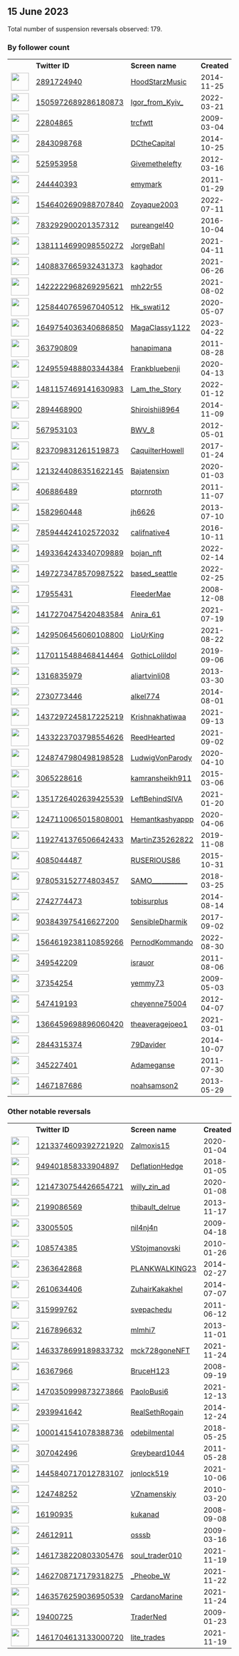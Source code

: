 
## 15 June 2023
Total number of suspension reversals observed: 179.

### By follower count
<table><tr><th></th><th align="left">Twitter ID</th><th align="left">Screen name</th>
<th align="left">Created</th><th align="left">Status</th><th align="left">Suspended</th><th align="left">Followers</th>
<tr><td><a href="https://pbs.twimg.com/profile_images/1659975334735892480/-g97nx0K_normal.jpg"><img src="https://pbs.twimg.com/profile_images/1659975334735892480/-g97nx0K_normal.jpg" width="40px" height="40px" align="center"/></a></td><td><a href="https://twitter.com/intent/user?user_id=2891724940">2891724940</a></td><td><a href="https://twitter.com/HoodStarzMusic">HoodStarzMusic</a></td><td>2014-11-25</td><td align="center"></td><td></td><td>69936</td></tr>
<tr><td><a href="https://pbs.twimg.com/profile_images/1568370331596853255/qycHkIqY_normal.jpg"><img src="https://pbs.twimg.com/profile_images/1568370331596853255/qycHkIqY_normal.jpg" width="40px" height="40px" align="center"/></a></td><td><a href="https://twitter.com/intent/user?user_id=1505972689286180873">1505972689286180873</a></td><td><a href="https://twitter.com/Igor_from_Kyiv_">Igor_from_Kyiv_</a></td><td>2022-03-21</td><td align="center"></td><td>2023-03-08</td><td>29796</td></tr>
<tr><td><a href="https://pbs.twimg.com/profile_images/1115395639691628545/JcavRTPB_normal.jpg"><img src="https://pbs.twimg.com/profile_images/1115395639691628545/JcavRTPB_normal.jpg" width="40px" height="40px" align="center"/></a></td><td><a href="https://twitter.com/intent/user?user_id=22804865">22804865</a></td><td><a href="https://twitter.com/trcfwtt">trcfwtt</a></td><td>2009-03-04</td><td align="center"></td><td>2022-11-09</td><td>20622</td></tr>
<tr><td><a href="https://pbs.twimg.com/profile_images/1395132285268103168/iJZcONLf_normal.jpg"><img src="https://pbs.twimg.com/profile_images/1395132285268103168/iJZcONLf_normal.jpg" width="40px" height="40px" align="center"/></a></td><td><a href="https://twitter.com/intent/user?user_id=2843098768">2843098768</a></td><td><a href="https://twitter.com/DCtheCapital">DCtheCapital</a></td><td>2014-10-25</td><td align="center"></td><td></td><td>10137</td></tr>
<tr><td><a href="https://pbs.twimg.com/profile_images/1660466784204472320/NYhwnryi_normal.jpg"><img src="https://pbs.twimg.com/profile_images/1660466784204472320/NYhwnryi_normal.jpg" width="40px" height="40px" align="center"/></a></td><td><a href="https://twitter.com/intent/user?user_id=525953958">525953958</a></td><td><a href="https://twitter.com/Givemethelefty">Givemethelefty</a></td><td>2012-03-16</td><td align="center"></td><td>2023-05-23</td><td>9531</td></tr>
<tr><td><a href="https://pbs.twimg.com/profile_images/1666200956755664919/gCbdiBbw_normal.jpg"><img src="https://pbs.twimg.com/profile_images/1666200956755664919/gCbdiBbw_normal.jpg" width="40px" height="40px" align="center"/></a></td><td><a href="https://twitter.com/intent/user?user_id=244440393">244440393</a></td><td><a href="https://twitter.com/emymark">emymark</a></td><td>2011-01-29</td><td align="center"></td><td>2023-05-31</td><td>8486</td></tr>
<tr><td><a href="https://pbs.twimg.com/profile_images/1546403257123328001/IFi2Ys8o_normal.jpg"><img src="https://pbs.twimg.com/profile_images/1546403257123328001/IFi2Ys8o_normal.jpg" width="40px" height="40px" align="center"/></a></td><td><a href="https://twitter.com/intent/user?user_id=1546402690988707840">1546402690988707840</a></td><td><a href="https://twitter.com/Zoyaque2003">Zoyaque2003</a></td><td>2022-07-11</td><td align="center"></td><td>2023-01-29</td><td>7651</td></tr>
<tr><td><a href="https://pbs.twimg.com/profile_images/1670644745855459328/e6P6pw1c_normal.jpg"><img src="https://pbs.twimg.com/profile_images/1670644745855459328/e6P6pw1c_normal.jpg" width="40px" height="40px" align="center"/></a></td><td><a href="https://twitter.com/intent/user?user_id=783292900201357312">783292900201357312</a></td><td><a href="https://twitter.com/pureangel40">pureangel40</a></td><td>2016-10-04</td><td align="center"></td><td>2022-08-03</td><td>7259</td></tr>
<tr><td><a href="https://pbs.twimg.com/profile_images/1381285287515582466/mmqyqlft_normal.jpg"><img src="https://pbs.twimg.com/profile_images/1381285287515582466/mmqyqlft_normal.jpg" width="40px" height="40px" align="center"/></a></td><td><a href="https://twitter.com/intent/user?user_id=1381114699098550272">1381114699098550272</a></td><td><a href="https://twitter.com/JorgeBahl">JorgeBahl</a></td><td>2021-04-11</td><td align="center"></td><td></td><td>7151</td></tr>
<tr><td><a href="https://pbs.twimg.com/profile_images/1435675718734782464/fRuipkh0_normal.jpg"><img src="https://pbs.twimg.com/profile_images/1435675718734782464/fRuipkh0_normal.jpg" width="40px" height="40px" align="center"/></a></td><td><a href="https://twitter.com/intent/user?user_id=1408837665932431373">1408837665932431373</a></td><td><a href="https://twitter.com/kaghador">kaghador</a></td><td>2021-06-26</td><td align="center"></td><td></td><td>5772</td></tr>
<tr><td><a href="https://pbs.twimg.com/profile_images/1612934163186720768/aRsPNG2t_normal.jpg"><img src="https://pbs.twimg.com/profile_images/1612934163186720768/aRsPNG2t_normal.jpg" width="40px" height="40px" align="center"/></a></td><td><a href="https://twitter.com/intent/user?user_id=1422222968269295621">1422222968269295621</a></td><td><a href="https://twitter.com/mh22r55">mh22r55</a></td><td>2021-08-02</td><td align="center"></td><td>2023-02-06</td><td>5631</td></tr>
<tr><td><a href="https://pbs.twimg.com/profile_images/1666917886890237953/pcYFvlK5_normal.jpg"><img src="https://pbs.twimg.com/profile_images/1666917886890237953/pcYFvlK5_normal.jpg" width="40px" height="40px" align="center"/></a></td><td><a href="https://twitter.com/intent/user?user_id=1258440765967040512">1258440765967040512</a></td><td><a href="https://twitter.com/Hk_swati12">Hk_swati12</a></td><td>2020-05-07</td><td align="center"></td><td>2022-09-01</td><td>5283</td></tr>
<tr><td><a href="https://pbs.twimg.com/profile_images/1649754996555284480/2ZmDHVwX_normal.jpg"><img src="https://pbs.twimg.com/profile_images/1649754996555284480/2ZmDHVwX_normal.jpg" width="40px" height="40px" align="center"/></a></td><td><a href="https://twitter.com/intent/user?user_id=1649754036340686850">1649754036340686850</a></td><td><a href="https://twitter.com/MagaClassy1122">MagaClassy1122</a></td><td>2023-04-22</td><td align="center"></td><td>2023-06-03</td><td>4905</td></tr>
<tr><td><a href="https://pbs.twimg.com/profile_images/1646133680119898112/3LHqie_x_normal.jpg"><img src="https://pbs.twimg.com/profile_images/1646133680119898112/3LHqie_x_normal.jpg" width="40px" height="40px" align="center"/></a></td><td><a href="https://twitter.com/intent/user?user_id=363790809">363790809</a></td><td><a href="https://twitter.com/hanapimana">hanapimana</a></td><td>2011-08-28</td><td align="center"></td><td>2023-05-28</td><td>4848</td></tr>
<tr><td><a href="https://pbs.twimg.com/profile_images/1661396827860529153/OTiX6Kcv_normal.jpg"><img src="https://pbs.twimg.com/profile_images/1661396827860529153/OTiX6Kcv_normal.jpg" width="40px" height="40px" align="center"/></a></td><td><a href="https://twitter.com/intent/user?user_id=1249559488803344384">1249559488803344384</a></td><td><a href="https://twitter.com/Frankbluebenji">Frankbluebenji</a></td><td>2020-04-13</td><td align="center"></td><td>2023-06-06</td><td>4848</td></tr>
<tr><td><a href="https://pbs.twimg.com/profile_images/1600496781045170180/glhcw3W1_normal.jpg"><img src="https://pbs.twimg.com/profile_images/1600496781045170180/glhcw3W1_normal.jpg" width="40px" height="40px" align="center"/></a></td><td><a href="https://twitter.com/intent/user?user_id=1481157469141630983">1481157469141630983</a></td><td><a href="https://twitter.com/I_am_the_Story">I_am_the_Story</a></td><td>2022-01-12</td><td align="center"></td><td>2023-06-08</td><td>4622</td></tr>
<tr><td><a href="https://pbs.twimg.com/profile_images/1562020019847905281/XBavhMkx_normal.jpg"><img src="https://pbs.twimg.com/profile_images/1562020019847905281/XBavhMkx_normal.jpg" width="40px" height="40px" align="center"/></a></td><td><a href="https://twitter.com/intent/user?user_id=2894468900">2894468900</a></td><td><a href="https://twitter.com/Shiroishii8964">Shiroishii8964</a></td><td>2014-11-09</td><td align="center"></td><td>2023-06-02</td><td>4072</td></tr>
<tr><td><a href="https://pbs.twimg.com/profile_images/1553298790060277760/xulO66kS_normal.jpg"><img src="https://pbs.twimg.com/profile_images/1553298790060277760/xulO66kS_normal.jpg" width="40px" height="40px" align="center"/></a></td><td><a href="https://twitter.com/intent/user?user_id=567953103">567953103</a></td><td><a href="https://twitter.com/BWV_8">BWV_8</a></td><td>2012-05-01</td><td align="center"></td><td>2023-06-12</td><td>3660</td></tr>
<tr><td><a href="https://pbs.twimg.com/profile_images/1167932013921198083/YfPvcUyq_normal.jpg"><img src="https://pbs.twimg.com/profile_images/1167932013921198083/YfPvcUyq_normal.jpg" width="40px" height="40px" align="center"/></a></td><td><a href="https://twitter.com/intent/user?user_id=823709831261519873">823709831261519873</a></td><td><a href="https://twitter.com/CaquilterHowell">CaquilterHowell</a></td><td>2017-01-24</td><td align="center"></td><td>2022-10-29</td><td>3288</td></tr>
<tr><td><a href="https://pbs.twimg.com/profile_images/1633241743079403525/LRqTUG4n_normal.jpg"><img src="https://pbs.twimg.com/profile_images/1633241743079403525/LRqTUG4n_normal.jpg" width="40px" height="40px" align="center"/></a></td><td><a href="https://twitter.com/intent/user?user_id=1213244086351622145">1213244086351622145</a></td><td><a href="https://twitter.com/Bajatensixn">Bajatensixn</a></td><td>2020-01-03</td><td align="center"></td><td>2023-06-06</td><td>3107</td></tr>
<tr><td><a href="https://pbs.twimg.com/profile_images/1135631449816805376/B9-OLQt9_normal.jpg"><img src="https://pbs.twimg.com/profile_images/1135631449816805376/B9-OLQt9_normal.jpg" width="40px" height="40px" align="center"/></a></td><td><a href="https://twitter.com/intent/user?user_id=406886489">406886489</a></td><td><a href="https://twitter.com/ptornroth">ptornroth</a></td><td>2011-11-07</td><td align="center"></td><td>2023-05-27</td><td>2872</td></tr>
<tr><td><a href="https://pbs.twimg.com/profile_images/378800000834406914/572e76b97f89628476526277280b786b_normal.jpeg"><img src="https://pbs.twimg.com/profile_images/378800000834406914/572e76b97f89628476526277280b786b_normal.jpeg" width="40px" height="40px" align="center"/></a></td><td><a href="https://twitter.com/intent/user?user_id=1582960448">1582960448</a></td><td><a href="https://twitter.com/jh6626">jh6626</a></td><td>2013-07-10</td><td align="center"></td><td></td><td>2738</td></tr>
<tr><td><a href="https://pbs.twimg.com/profile_images/1068264087069450241/qSW213qC_normal.jpg"><img src="https://pbs.twimg.com/profile_images/1068264087069450241/qSW213qC_normal.jpg" width="40px" height="40px" align="center"/></a></td><td><a href="https://twitter.com/intent/user?user_id=785944424102572032">785944424102572032</a></td><td><a href="https://twitter.com/califnative4">califnative4</a></td><td>2016-10-11</td><td align="center"></td><td>2022-10-29</td><td>2427</td></tr>
<tr><td><a href="https://pbs.twimg.com/profile_images/1653529803331366912/F9Y57USX_normal.jpg"><img src="https://pbs.twimg.com/profile_images/1653529803331366912/F9Y57USX_normal.jpg" width="40px" height="40px" align="center"/></a></td><td><a href="https://twitter.com/intent/user?user_id=1493364243340709889">1493364243340709889</a></td><td><a href="https://twitter.com/bojan_nft">bojan_nft</a></td><td>2022-02-14</td><td align="center"></td><td>2023-06-02</td><td>2239</td></tr>
<tr><td><a href="https://pbs.twimg.com/profile_images/1670642309829120000/lglFfp_R_normal.jpg"><img src="https://pbs.twimg.com/profile_images/1670642309829120000/lglFfp_R_normal.jpg" width="40px" height="40px" align="center"/></a></td><td><a href="https://twitter.com/intent/user?user_id=1497273478570987522">1497273478570987522</a></td><td><a href="https://twitter.com/based_seattle">based_seattle</a></td><td>2022-02-25</td><td align="center"></td><td>2023-05-01</td><td>2188</td></tr>
<tr><td><a href="https://pbs.twimg.com/profile_images/722922152920555520/P8Fvi-q8_normal.jpg"><img src="https://pbs.twimg.com/profile_images/722922152920555520/P8Fvi-q8_normal.jpg" width="40px" height="40px" align="center"/></a></td><td><a href="https://twitter.com/intent/user?user_id=17955431">17955431</a></td><td><a href="https://twitter.com/FleederMae">FleederMae</a></td><td>2008-12-08</td><td align="center"></td><td></td><td>1987</td></tr>
<tr><td><a href="https://pbs.twimg.com/profile_images/1616677000516706309/_EuTXpNm_normal.jpg"><img src="https://pbs.twimg.com/profile_images/1616677000516706309/_EuTXpNm_normal.jpg" width="40px" height="40px" align="center"/></a></td><td><a href="https://twitter.com/intent/user?user_id=1417270475420483584">1417270475420483584</a></td><td><a href="https://twitter.com/Anira_61">Anira_61</a></td><td>2021-07-19</td><td align="center"></td><td>2023-06-06</td><td>1645</td></tr>
<tr><td><a href="https://pbs.twimg.com/profile_images/1429510009407352832/mC33CKwK_normal.jpg"><img src="https://pbs.twimg.com/profile_images/1429510009407352832/mC33CKwK_normal.jpg" width="40px" height="40px" align="center"/></a></td><td><a href="https://twitter.com/intent/user?user_id=1429506456060108800">1429506456060108800</a></td><td><a href="https://twitter.com/LioUrKing">LioUrKing</a></td><td>2021-08-22</td><td align="center"></td><td>2023-06-14</td><td>1353</td></tr>
<tr><td><a href="https://pbs.twimg.com/profile_images/1170115638955827207/ELy2uxlD_normal.jpg"><img src="https://pbs.twimg.com/profile_images/1170115638955827207/ELy2uxlD_normal.jpg" width="40px" height="40px" align="center"/></a></td><td><a href="https://twitter.com/intent/user?user_id=1170115488468414464">1170115488468414464</a></td><td><a href="https://twitter.com/GothicLoliIdol">GothicLoliIdol</a></td><td>2019-09-06</td><td align="center"></td><td>2023-06-06</td><td>1302</td></tr>
<tr><td><a href="https://pbs.twimg.com/profile_images/1412448209629331467/as_dav-G_normal.jpg"><img src="https://pbs.twimg.com/profile_images/1412448209629331467/as_dav-G_normal.jpg" width="40px" height="40px" align="center"/></a></td><td><a href="https://twitter.com/intent/user?user_id=1316835979">1316835979</a></td><td><a href="https://twitter.com/aliartvinli08">aliartvinli08</a></td><td>2013-03-30</td><td align="center"></td><td>2022-06-12</td><td>1288</td></tr>
<tr><td><a href="https://pbs.twimg.com/profile_images/1479730252800827394/6quovP2h_normal.jpg"><img src="https://pbs.twimg.com/profile_images/1479730252800827394/6quovP2h_normal.jpg" width="40px" height="40px" align="center"/></a></td><td><a href="https://twitter.com/intent/user?user_id=2730773446">2730773446</a></td><td><a href="https://twitter.com/alkel774">alkel774</a></td><td>2014-08-01</td><td align="center"></td><td>2023-05-28</td><td>1126</td></tr>
<tr><td><a href="https://pbs.twimg.com/profile_images/1499632365911490560/BfXVyz8F_normal.jpg"><img src="https://pbs.twimg.com/profile_images/1499632365911490560/BfXVyz8F_normal.jpg" width="40px" height="40px" align="center"/></a></td><td><a href="https://twitter.com/intent/user?user_id=1437297245817225219">1437297245817225219</a></td><td><a href="https://twitter.com/Krishnakhatiwaa">Krishnakhatiwaa</a></td><td>2021-09-13</td><td align="center"></td><td>2023-04-08</td><td>1071</td></tr>
<tr><td><a href="https://pbs.twimg.com/profile_images/1668086941227831296/b_T_lBpz_normal.jpg"><img src="https://pbs.twimg.com/profile_images/1668086941227831296/b_T_lBpz_normal.jpg" width="40px" height="40px" align="center"/></a></td><td><a href="https://twitter.com/intent/user?user_id=1433223703798554626">1433223703798554626</a></td><td><a href="https://twitter.com/ReedHearted">ReedHearted</a></td><td>2021-09-02</td><td align="center"></td><td>2023-06-14</td><td>1068</td></tr>
<tr><td><a href="https://pbs.twimg.com/profile_images/1384552884738482185/zxtl9gek_normal.png"><img src="https://pbs.twimg.com/profile_images/1384552884738482185/zxtl9gek_normal.png" width="40px" height="40px" align="center"/></a></td><td><a href="https://twitter.com/intent/user?user_id=1248747980498198528">1248747980498198528</a></td><td><a href="https://twitter.com/LudwigVonParody">LudwigVonParody</a></td><td>2020-04-10</td><td align="center"></td><td></td><td>992</td></tr>
<tr><td><a href="https://pbs.twimg.com/profile_images/1664282188240793607/Klr3EhyS_normal.jpg"><img src="https://pbs.twimg.com/profile_images/1664282188240793607/Klr3EhyS_normal.jpg" width="40px" height="40px" align="center"/></a></td><td><a href="https://twitter.com/intent/user?user_id=3065228616">3065228616</a></td><td><a href="https://twitter.com/kamransheikh911">kamransheikh911</a></td><td>2015-03-06</td><td align="center"></td><td>2023-05-28</td><td>982</td></tr>
<tr><td><a href="https://pbs.twimg.com/profile_images/1462510683216654342/RneRV_kk_normal.jpg"><img src="https://pbs.twimg.com/profile_images/1462510683216654342/RneRV_kk_normal.jpg" width="40px" height="40px" align="center"/></a></td><td><a href="https://twitter.com/intent/user?user_id=1351726402639425539">1351726402639425539</a></td><td><a href="https://twitter.com/LeftBehindSIVA">LeftBehindSIVA</a></td><td>2021-01-20</td><td align="center"></td><td>2022-10-19</td><td>948</td></tr>
<tr><td><a href="https://pbs.twimg.com/profile_images/1632038786715754498/wmtWCXth_normal.jpg"><img src="https://pbs.twimg.com/profile_images/1632038786715754498/wmtWCXth_normal.jpg" width="40px" height="40px" align="center"/></a></td><td><a href="https://twitter.com/intent/user?user_id=1247110065015808001">1247110065015808001</a></td><td><a href="https://twitter.com/Hemantkashyappp">Hemantkashyappp</a></td><td>2020-04-06</td><td align="center"></td><td>2023-05-12</td><td>938</td></tr>
<tr><td><a href="https://pbs.twimg.com/profile_images/1570674192172851200/hb_iRUDH_normal.jpg"><img src="https://pbs.twimg.com/profile_images/1570674192172851200/hb_iRUDH_normal.jpg" width="40px" height="40px" align="center"/></a></td><td><a href="https://twitter.com/intent/user?user_id=1192741376506642433">1192741376506642433</a></td><td><a href="https://twitter.com/MartinZ35262822">MartinZ35262822</a></td><td>2019-11-08</td><td align="center"></td><td>2023-05-18</td><td>828</td></tr>
<tr><td><a href="https://pbs.twimg.com/profile_images/1384382749923057666/8Qz-butH_normal.jpg"><img src="https://pbs.twimg.com/profile_images/1384382749923057666/8Qz-butH_normal.jpg" width="40px" height="40px" align="center"/></a></td><td><a href="https://twitter.com/intent/user?user_id=4085044487">4085044487</a></td><td><a href="https://twitter.com/RUSERIOUS86">RUSERIOUS86</a></td><td>2015-10-31</td><td align="center"></td><td></td><td>792</td></tr>
<tr><td><a href="https://pbs.twimg.com/profile_images/1667084838153732097/X_WMAyLA_normal.jpg"><img src="https://pbs.twimg.com/profile_images/1667084838153732097/X_WMAyLA_normal.jpg" width="40px" height="40px" align="center"/></a></td><td><a href="https://twitter.com/intent/user?user_id=978053152774803457">978053152774803457</a></td><td><a href="https://twitter.com/SAMO___________">SAMO___________</a></td><td>2018-03-25</td><td align="center"></td><td>2022-07-21</td><td>734</td></tr>
<tr><td><a href="https://pbs.twimg.com/profile_images/1666749624575565825/9jxGVc5I_normal.jpg"><img src="https://pbs.twimg.com/profile_images/1666749624575565825/9jxGVc5I_normal.jpg" width="40px" height="40px" align="center"/></a></td><td><a href="https://twitter.com/intent/user?user_id=2742774473">2742774473</a></td><td><a href="https://twitter.com/tobisurplus">tobisurplus</a></td><td>2014-08-14</td><td align="center"></td><td></td><td>707</td></tr>
<tr><td><a href="https://pbs.twimg.com/profile_images/1438742383244492803/G1yR4_dV_normal.jpg"><img src="https://pbs.twimg.com/profile_images/1438742383244492803/G1yR4_dV_normal.jpg" width="40px" height="40px" align="center"/></a></td><td><a href="https://twitter.com/intent/user?user_id=903843975416627200">903843975416627200</a></td><td><a href="https://twitter.com/SensibleDharmik">SensibleDharmik</a></td><td>2017-09-02</td><td align="center"></td><td>2022-06-17</td><td>613</td></tr>
<tr><td><a href="https://pbs.twimg.com/profile_images/1605550217583120384/JTzxyPoY_normal.jpg"><img src="https://pbs.twimg.com/profile_images/1605550217583120384/JTzxyPoY_normal.jpg" width="40px" height="40px" align="center"/></a></td><td><a href="https://twitter.com/intent/user?user_id=1564619238110859266">1564619238110859266</a></td><td><a href="https://twitter.com/PernodKommando">PernodKommando</a></td><td>2022-08-30</td><td align="center"></td><td>2022-12-26</td><td>575</td></tr>
<tr><td><a href="https://pbs.twimg.com/profile_images/1631385547859013632/MOySVCQH_normal.jpg"><img src="https://pbs.twimg.com/profile_images/1631385547859013632/MOySVCQH_normal.jpg" width="40px" height="40px" align="center"/></a></td><td><a href="https://twitter.com/intent/user?user_id=349542209">349542209</a></td><td><a href="https://twitter.com/israuor">israuor</a></td><td>2011-08-06</td><td align="center"></td><td>2023-06-04</td><td>549</td></tr>
<tr><td><a href="https://pbs.twimg.com/profile_images/826221114997219329/5OfmP4Vj_normal.jpg"><img src="https://pbs.twimg.com/profile_images/826221114997219329/5OfmP4Vj_normal.jpg" width="40px" height="40px" align="center"/></a></td><td><a href="https://twitter.com/intent/user?user_id=37354254">37354254</a></td><td><a href="https://twitter.com/yemmy73">yemmy73</a></td><td>2009-05-03</td><td align="center"></td><td>2023-04-21</td><td>521</td></tr>
<tr><td><a href="https://pbs.twimg.com/profile_images/1663937205843251204/y_QM-Y10_normal.jpg"><img src="https://pbs.twimg.com/profile_images/1663937205843251204/y_QM-Y10_normal.jpg" width="40px" height="40px" align="center"/></a></td><td><a href="https://twitter.com/intent/user?user_id=547419193">547419193</a></td><td><a href="https://twitter.com/cheyenne75004">cheyenne75004</a></td><td>2012-04-07</td><td align="center">🚫</td><td>2023-06-05</td><td>502</td></tr>
<tr><td><a href="https://pbs.twimg.com/profile_images/1546663766582083584/8yDNk781_normal.jpg"><img src="https://pbs.twimg.com/profile_images/1546663766582083584/8yDNk781_normal.jpg" width="40px" height="40px" align="center"/></a></td><td><a href="https://twitter.com/intent/user?user_id=1366459698896060420">1366459698896060420</a></td><td><a href="https://twitter.com/theaveragejoeo1">theaveragejoeo1</a></td><td>2021-03-01</td><td align="center"></td><td>2023-06-01</td><td>475</td></tr>
<tr><td><a href="https://pbs.twimg.com/profile_images/1427810284371124225/0eC_7Qw5_normal.jpg"><img src="https://pbs.twimg.com/profile_images/1427810284371124225/0eC_7Qw5_normal.jpg" width="40px" height="40px" align="center"/></a></td><td><a href="https://twitter.com/intent/user?user_id=2844315374">2844315374</a></td><td><a href="https://twitter.com/79Davider">79Davider</a></td><td>2014-10-07</td><td align="center"></td><td>2022-04-08</td><td>474</td></tr>
<tr><td><a href="https://pbs.twimg.com/profile_images/1349980016658944000/TC_lSTXn_normal.jpg"><img src="https://pbs.twimg.com/profile_images/1349980016658944000/TC_lSTXn_normal.jpg" width="40px" height="40px" align="center"/></a></td><td><a href="https://twitter.com/intent/user?user_id=345227401">345227401</a></td><td><a href="https://twitter.com/Adameganse">Adameganse</a></td><td>2011-07-30</td><td align="center"></td><td>2023-06-12</td><td>465</td></tr>
<tr><td><a href="https://pbs.twimg.com/profile_images/1607772627375882244/9-ghQITg_normal.jpg"><img src="https://pbs.twimg.com/profile_images/1607772627375882244/9-ghQITg_normal.jpg" width="40px" height="40px" align="center"/></a></td><td><a href="https://twitter.com/intent/user?user_id=1467187686">1467187686</a></td><td><a href="https://twitter.com/noahsamson2">noahsamson2</a></td><td>2013-05-29</td><td align="center">🔒</td><td>2023-05-18</td><td>455</td></tr>
</table>

### Other notable reversals
<table><tr><th></th><th align="left">Twitter ID</th><th align="left">Screen name</th>
<th align="left">Created</th><th align="left">Status</th><th align="left">Suspended</th><th align="left">Followers</th>
<tr><td><a href="https://pbs.twimg.com/profile_images/1512018210584997893/EyscJQE8_normal.jpg"><img src="https://pbs.twimg.com/profile_images/1512018210584997893/EyscJQE8_normal.jpg" width="40px" height="40px" align="center"/></a></td><td><a href="https://twitter.com/intent/user?user_id=1213374609392721920">1213374609392721920</a></td><td><a href="https://twitter.com/Zalmoxis15">Zalmoxis15</a></td><td>2020-01-04</td><td align="center"></td><td>2023-06-14</td><td>365</td></tr>
<tr><td><a href="https://pbs.twimg.com/profile_images/1545826848529072128/4CRYq-60_normal.jpg"><img src="https://pbs.twimg.com/profile_images/1545826848529072128/4CRYq-60_normal.jpg" width="40px" height="40px" align="center"/></a></td><td><a href="https://twitter.com/intent/user?user_id=949401858333904897">949401858333904897</a></td><td><a href="https://twitter.com/DeflationHedge">DeflationHedge</a></td><td>2018-01-05</td><td align="center"></td><td>2022-12-25</td><td>263</td></tr>
<tr><td><a href="https://pbs.twimg.com/profile_images/1531682074201141249/ZPFT9P81_normal.jpg"><img src="https://pbs.twimg.com/profile_images/1531682074201141249/ZPFT9P81_normal.jpg" width="40px" height="40px" align="center"/></a></td><td><a href="https://twitter.com/intent/user?user_id=1214730754426654721">1214730754426654721</a></td><td><a href="https://twitter.com/willy_zin_ad">willy_zin_ad</a></td><td>2020-01-08</td><td align="center"></td><td>2023-06-07</td><td>166</td></tr>
<tr><td><a href="https://abs.twimg.com/sticky/default_profile_images/default_profile_normal.png"><img src="https://abs.twimg.com/sticky/default_profile_images/default_profile_normal.png" width="40px" height="40px" align="center"/></a></td><td><a href="https://twitter.com/intent/user?user_id=2199086569">2199086569</a></td><td><a href="https://twitter.com/thibault_delrue">thibault_delrue</a></td><td>2013-11-17</td><td align="center"></td><td>2023-06-04</td><td>91</td></tr>
<tr><td><a href="https://pbs.twimg.com/profile_images/1639451744420741120/TpsYhUQr_normal.png"><img src="https://pbs.twimg.com/profile_images/1639451744420741120/TpsYhUQr_normal.png" width="40px" height="40px" align="center"/></a></td><td><a href="https://twitter.com/intent/user?user_id=33005505">33005505</a></td><td><a href="https://twitter.com/nil4nj4n">nil4nj4n</a></td><td>2009-04-18</td><td align="center"></td><td>2023-03-27</td><td>127</td></tr>
<tr><td><a href="https://pbs.twimg.com/profile_images/984854010757828608/Wpz50kXT_normal.jpg"><img src="https://pbs.twimg.com/profile_images/984854010757828608/Wpz50kXT_normal.jpg" width="40px" height="40px" align="center"/></a></td><td><a href="https://twitter.com/intent/user?user_id=108574385">108574385</a></td><td><a href="https://twitter.com/VStojmanovski">VStojmanovski</a></td><td>2010-01-26</td><td align="center"></td><td>2023-05-28</td><td>13</td></tr>
<tr><td><a href="https://pbs.twimg.com/profile_images/1521963698599960576/ar9zchgJ_normal.jpg"><img src="https://pbs.twimg.com/profile_images/1521963698599960576/ar9zchgJ_normal.jpg" width="40px" height="40px" align="center"/></a></td><td><a href="https://twitter.com/intent/user?user_id=2363642868">2363642868</a></td><td><a href="https://twitter.com/PLANKWALKING23">PLANKWALKING23</a></td><td>2014-02-27</td><td align="center"></td><td>2023-06-05</td><td>120</td></tr>
<tr><td><a href="https://pbs.twimg.com/profile_images/859721095531941890/kFEiX8g7_normal.jpg"><img src="https://pbs.twimg.com/profile_images/859721095531941890/kFEiX8g7_normal.jpg" width="40px" height="40px" align="center"/></a></td><td><a href="https://twitter.com/intent/user?user_id=2610634406">2610634406</a></td><td><a href="https://twitter.com/ZuhairKakakhel">ZuhairKakakhel</a></td><td>2014-07-07</td><td align="center"></td><td>2023-05-28</td><td>87</td></tr>
<tr><td><a href="https://pbs.twimg.com/profile_images/1533952877940572161/kVOg6Uy4_normal.jpg"><img src="https://pbs.twimg.com/profile_images/1533952877940572161/kVOg6Uy4_normal.jpg" width="40px" height="40px" align="center"/></a></td><td><a href="https://twitter.com/intent/user?user_id=315999762">315999762</a></td><td><a href="https://twitter.com/svepachedu">svepachedu</a></td><td>2011-06-12</td><td align="center"></td><td>2023-05-28</td><td>163</td></tr>
<tr><td><a href="https://pbs.twimg.com/profile_images/1436205834678116357/VBSeORN4_normal.jpg"><img src="https://pbs.twimg.com/profile_images/1436205834678116357/VBSeORN4_normal.jpg" width="40px" height="40px" align="center"/></a></td><td><a href="https://twitter.com/intent/user?user_id=2167896632">2167896632</a></td><td><a href="https://twitter.com/mlmhi7">mlmhi7</a></td><td>2013-11-01</td><td align="center"></td><td>2023-06-03</td><td>143</td></tr>
<tr><td><a href="https://pbs.twimg.com/profile_images/1463379689850953729/mXjkXS4r_normal.jpg"><img src="https://pbs.twimg.com/profile_images/1463379689850953729/mXjkXS4r_normal.jpg" width="40px" height="40px" align="center"/></a></td><td><a href="https://twitter.com/intent/user?user_id=1463378699189833732">1463378699189833732</a></td><td><a href="https://twitter.com/mck728goneNFT">mck728goneNFT</a></td><td>2021-11-24</td><td align="center"></td><td>2023-02-07</td><td>60</td></tr>
<tr><td><a href="https://pbs.twimg.com/profile_images/1053037846703955968/V7BJo59d_normal.jpg"><img src="https://pbs.twimg.com/profile_images/1053037846703955968/V7BJo59d_normal.jpg" width="40px" height="40px" align="center"/></a></td><td><a href="https://twitter.com/intent/user?user_id=16367966">16367966</a></td><td><a href="https://twitter.com/BruceH123">BruceH123</a></td><td>2008-09-19</td><td align="center"></td><td>2023-06-04</td><td>398</td></tr>
<tr><td><a href="https://pbs.twimg.com/profile_images/1568937367091777536/sm1_nUlW_normal.jpg"><img src="https://pbs.twimg.com/profile_images/1568937367091777536/sm1_nUlW_normal.jpg" width="40px" height="40px" align="center"/></a></td><td><a href="https://twitter.com/intent/user?user_id=1470350999873273866">1470350999873273866</a></td><td><a href="https://twitter.com/PaoloBusi6">PaoloBusi6</a></td><td>2021-12-13</td><td align="center"></td><td>2022-12-08</td><td>75</td></tr>
<tr><td><a href="https://pbs.twimg.com/profile_images/1344501952923766786/Q6yZaUDp_normal.jpg"><img src="https://pbs.twimg.com/profile_images/1344501952923766786/Q6yZaUDp_normal.jpg" width="40px" height="40px" align="center"/></a></td><td><a href="https://twitter.com/intent/user?user_id=2939941642">2939941642</a></td><td><a href="https://twitter.com/RealSethRogain">RealSethRogain</a></td><td>2014-12-24</td><td align="center"></td><td>2023-06-06</td><td>184</td></tr>
<tr><td><a href="https://pbs.twimg.com/profile_images/1663281042663387136/B2PtGAtk_normal.jpg"><img src="https://pbs.twimg.com/profile_images/1663281042663387136/B2PtGAtk_normal.jpg" width="40px" height="40px" align="center"/></a></td><td><a href="https://twitter.com/intent/user?user_id=1000141541078388736">1000141541078388736</a></td><td><a href="https://twitter.com/odebilmental">odebilmental</a></td><td>2018-05-25</td><td align="center"></td><td>2023-06-06</td><td>98</td></tr>
<tr><td><a href="https://pbs.twimg.com/profile_images/1525860108298862592/kToMi_3D_normal.jpg"><img src="https://pbs.twimg.com/profile_images/1525860108298862592/kToMi_3D_normal.jpg" width="40px" height="40px" align="center"/></a></td><td><a href="https://twitter.com/intent/user?user_id=307042496">307042496</a></td><td><a href="https://twitter.com/Greybeard1044">Greybeard1044</a></td><td>2011-05-28</td><td align="center"></td><td>2023-04-02</td><td>23</td></tr>
<tr><td><a href="https://pbs.twimg.com/profile_images/1445840816425955328/qnLKb8gJ_normal.png"><img src="https://pbs.twimg.com/profile_images/1445840816425955328/qnLKb8gJ_normal.png" width="40px" height="40px" align="center"/></a></td><td><a href="https://twitter.com/intent/user?user_id=1445840717012783107">1445840717012783107</a></td><td><a href="https://twitter.com/jonlock519">jonlock519</a></td><td>2021-10-06</td><td align="center"></td><td>2022-12-15</td><td>4</td></tr>
<tr><td><a href="https://pbs.twimg.com/profile_images/3078544744/d3baa85188310d6456f65d9d9163794e_normal.jpeg"><img src="https://pbs.twimg.com/profile_images/3078544744/d3baa85188310d6456f65d9d9163794e_normal.jpeg" width="40px" height="40px" align="center"/></a></td><td><a href="https://twitter.com/intent/user?user_id=124748252">124748252</a></td><td><a href="https://twitter.com/VZnamenskiy">VZnamenskiy</a></td><td>2010-03-20</td><td align="center"></td><td>2023-02-03</td><td>199</td></tr>
<tr><td><a href="https://abs.twimg.com/sticky/default_profile_images/default_profile_normal.png"><img src="https://abs.twimg.com/sticky/default_profile_images/default_profile_normal.png" width="40px" height="40px" align="center"/></a></td><td><a href="https://twitter.com/intent/user?user_id=16190935">16190935</a></td><td><a href="https://twitter.com/kukanad">kukanad</a></td><td>2008-09-08</td><td align="center"></td><td>2023-02-28</td><td>11</td></tr>
<tr><td><a href="https://pbs.twimg.com/profile_images/546742228916654081/PQ5KxRqo_normal.jpeg"><img src="https://pbs.twimg.com/profile_images/546742228916654081/PQ5KxRqo_normal.jpeg" width="40px" height="40px" align="center"/></a></td><td><a href="https://twitter.com/intent/user?user_id=24612911">24612911</a></td><td><a href="https://twitter.com/osssb">osssb</a></td><td>2009-03-16</td><td align="center"></td><td>2023-01-01</td><td>60</td></tr>
<tr><td><a href="https://pbs.twimg.com/profile_images/1461739370491400211/M-ADZL-4_normal.jpg"><img src="https://pbs.twimg.com/profile_images/1461739370491400211/M-ADZL-4_normal.jpg" width="40px" height="40px" align="center"/></a></td><td><a href="https://twitter.com/intent/user?user_id=1461738220803305476">1461738220803305476</a></td><td><a href="https://twitter.com/soul_trader010">soul_trader010</a></td><td>2021-11-19</td><td align="center"></td><td>2023-04-04</td><td>27</td></tr>
<tr><td><a href="https://pbs.twimg.com/profile_images/1489309963008815110/i-LhmcP-_normal.jpg"><img src="https://pbs.twimg.com/profile_images/1489309963008815110/i-LhmcP-_normal.jpg" width="40px" height="40px" align="center"/></a></td><td><a href="https://twitter.com/intent/user?user_id=1462708717179318275">1462708717179318275</a></td><td><a href="https://twitter.com/_Pheobe_W">_Pheobe_W</a></td><td>2021-11-22</td><td align="center"></td><td>2023-02-03</td><td>20</td></tr>
<tr><td><a href="https://pbs.twimg.com/profile_images/1463576865311014913/9O7gJiaB_normal.jpg"><img src="https://pbs.twimg.com/profile_images/1463576865311014913/9O7gJiaB_normal.jpg" width="40px" height="40px" align="center"/></a></td><td><a href="https://twitter.com/intent/user?user_id=1463576259036950539">1463576259036950539</a></td><td><a href="https://twitter.com/CardanoMarine">CardanoMarine</a></td><td>2021-11-24</td><td align="center"></td><td>2023-02-06</td><td>21</td></tr>
<tr><td><a href="https://pbs.twimg.com/profile_images/1650497841855381508/9k3DwZ3c_normal.jpg"><img src="https://pbs.twimg.com/profile_images/1650497841855381508/9k3DwZ3c_normal.jpg" width="40px" height="40px" align="center"/></a></td><td><a href="https://twitter.com/intent/user?user_id=19400725">19400725</a></td><td><a href="https://twitter.com/TraderNed">TraderNed</a></td><td>2009-01-23</td><td align="center"></td><td>2023-05-16</td><td>403</td></tr>
<tr><td><a href="https://pbs.twimg.com/profile_images/1489292178027331590/1Pc-y0hQ_normal.jpg"><img src="https://pbs.twimg.com/profile_images/1489292178027331590/1Pc-y0hQ_normal.jpg" width="40px" height="40px" align="center"/></a></td><td><a href="https://twitter.com/intent/user?user_id=1461704613133000720">1461704613133000720</a></td><td><a href="https://twitter.com/lite_trades">lite_trades</a></td><td>2021-11-19</td><td align="center"></td><td>2023-02-06</td><td>22</td></tr>
</table>
